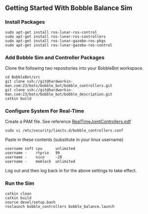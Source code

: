 ## Getting Started With Bobble Balance Sim

### Install Packages

```shell
sudo apt-get install ros-lunar-ros-control
sudo apt-get install ros-lunar-ros-controllers
sudo apt-get install ros-lunar-gazebo-ros-pkgs
sudo apt-get install ros-lunar-gazebo-ros-control
```

### Add Bobble Sim and Controller Packages
Clone the following two repositories into your BobbleBot workspace.

```shell
cd BobbleBot/src
git clone ssh://git@hardworkin-man.com:23/bots/bobble_bot/bobble_controllers.git
git clone ssh://git@hardworkin-man.com:23/bots/bobble_bot/bobble_description.git
catkin build
```

###  Configure System For Real-Time
Create a PAM file. See reference 
[RealTimeJointControllers.pdf](/uploads/d3596e5602a8ce6ba3f4cb146c7b1120/RealTimeJointControllers.pdf)

```shell
sudo vi /etc/security/limits.d/bobble_controllers.conf
```
Paste in these contents (substitute in your linux username)

```shell
username soft cpu      unlimited
username -    rtprio   99
username -    nice     -20
username -    memlock  unlimited
```

Log out and then log back in for the above settings to take effect.

###  Run the Sim
```shell
catkin clean
catkin build
source devel/setup.bash
roslaunch bobble_controllers bobble_balance.launch
```
